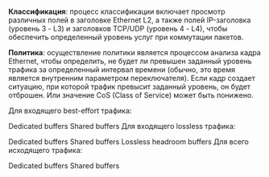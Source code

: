 **Классификация**: процесс классификации включает просмотр различных полей в заголовке Ethernet L2, а также полей IP-заголовка (уровень 3 - L3) и заголовков TCP/UDP (уровень 4 - L4), чтобы обеспечить определенный уровень услуг при коммутации пакетов.

**Политика**: осуществление политики является процессом анализа кадра Ethernet, чтобы определить, не будет ли превышен заданный уровень трафика за определенный интервал времени (обычно, это время является внутренним параметром переключателя). Если кадр создает ситуацию, при которой трафик превысит заданный уровень, он будет отброшен. Или значение CoS (Class of Service) может быть понижено.


Для входящего best-effort трафика:

Dedicated buffers
Shared buffers
Для входящего lossless трафика:

Dedicated buffers
Shared buffers
Lossless headroom buffers
Для всего исходящего трафика:

Dedicated buffers
Shared buffers



